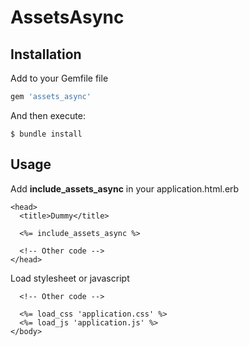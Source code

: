 # AssetsAsync

## Installation

Add to your Gemfile file

```ruby
gem 'assets_async'
```

And then execute:

```
$ bundle install
```

## Usage

Add **include_assets_async** in your application.html.erb

```erb
<head>
  <title>Dummy</title>
  
  <%= include_assets_async %>
  
  <!-- Other code -->
</head>
```

Load stylesheet or javascript

```erb
  <!-- Other code -->
  
  <%= load_css 'application.css' %>
  <%= load_js 'application.js' %>
</body>
```
